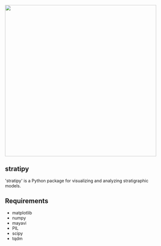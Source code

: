 <img src="https://github.com/zsylvester/stratipy/blob/master/stratipy_logo.png" width="500">

## stratipy

'stratipy' is a Python package for visualizing and analyzing stratigraphic models.

## Requirements

- matplotlib
- numpy
- mayavi
- PIL
- scipy
- tqdm
